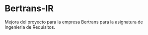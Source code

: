 # Bertrans-IR
Mejora del proyecto para la empresa Bertrans para la asignatura de Ingenieria de Requisitos.
